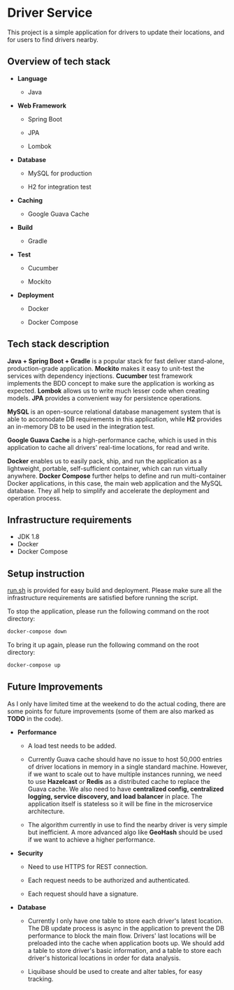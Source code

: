 # Driver Service

This project is a simple application for drivers to update their locations, and for users to find drivers nearby.

## Overview of tech stack 

- **Language**

    - Java

- **Web Framework**

    - Spring Boot

    - JPA

    - Lombok

- **Database**

    - MySQL for production

    - H2 for integration test

- **Caching**

    - Google Guava Cache

- **Build**

    - Gradle

- **Test**

    - Cucumber

    - Mockito

- **Deployment**

    - Docker

    - Docker Compose


## Tech stack description

**Java + Spring Boot + Gradle** is a popular stack for fast deliver stand-alone, production-grade application. **Mockito** makes it easy to unit-test the services with dependency injections. **Cucumber** test framework implements the BDD concept to make sure the application is working as expected. **Lombok** allows us to write much lesser code when creating models. **JPA** provides a convenient way for persistence operations.

**MySQL** is an open-source relational database management system that is able to accomodate DB requirements in this application, while **H2** provides an in-memory DB to be used in the integration test.

**Google Guava Cache** is a high-performance cache, which is used in this application to cache all drivers' real-time locations, for read and write.

**Docker** enables us to easily pack, ship, and run the application as a lightweight, portable, self-sufficient container, which can run virtually anywhere. **Docker Compose** further helps to define and run multi-container Docker applications, in this case, the main web application and the MySQL database. They all help to simplify and accelerate the deployment and operation process.


## Infrastructure requirements

- JDK 1.8
- Docker
- Docker Compose


## Setup instruction

[run.sh](run.sh) is provided for easy build and deployment. Please make sure all the infrastructure requirements are satisfied before running the script.

To stop the application, please run the following command on the root directory:

```bash
docker-compose down
```

To bring it up again, please run the following command on the root directory:

```bash
docker-compose up
```

## Future Improvements

As I only have limited time at the weekend to do the actual coding, there are some points for future improvements (some of them are also marked as **TODO** in the code).

- **Performance**
    
    - A load test needs to be added.

    - Currently Guava cache should have no issue to host 50,000 entries of driver locations in memory in a single standard machine. However, if we want to scale out to have multiple instances running, we need to use **Hazelcast** or **Redis** as a distributed cache to replace the Guava cache. We also need to have **centralized config, centralized logging, service discovery, and load balancer** in place. The application itself is stateless so it will be fine in the microservice architecture.

    - The algorithm currently in use to find the nearby driver is very simple but inefficient. A more advanced algo like **GeoHash** should be used if we want to achieve a higher performance.

- **Security**
    
    - Need to use HTTPS for REST connection.

    - Each request needs to be authorized and authenticated.

    - Each request should have a signature.

- **Database**
    
    - Currently I only have one table to store each driver's latest location. The DB update process is async in the application to prevent the DB performance to block the main flow. Drivers' last locations will be preloaded into the cache when application boots up. We should add a table to store driver's basic information, and a table to store each driver's historical locations in order for data analysis.

    - Liquibase should be used to create and alter tables, for easy tracking.



